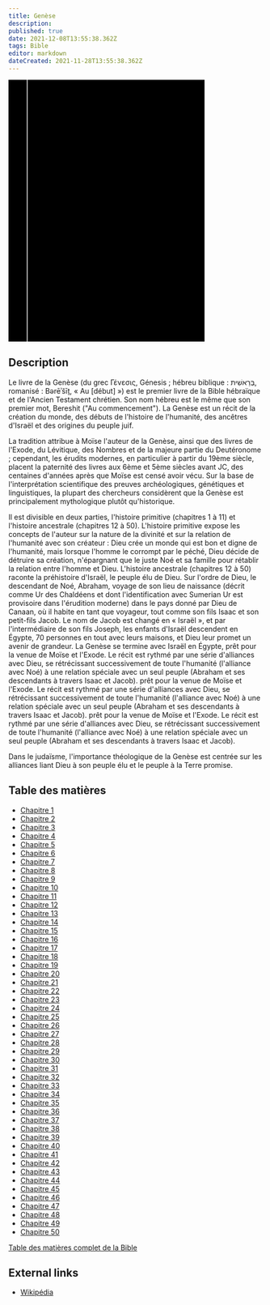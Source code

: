 ```yaml
---
title: Genèse
description: 
published: true
date: 2021-12-08T13:55:38.362Z
tags: Bible
editor: markdown
dateCreated: 2021-11-28T13:55:38.362Z
---
```


<div class="urantiapedia-book-front urantiapedia-book-bible">
<svg xmlns="http://www.w3.org/2000/svg"
	width="102.6mm" height="136.8mm"
	viewBox="0 0 102.6 136.8" version="1.1">
	<g transform="translate(-7,-5)">
		<rect width="9.6" height="136.8" x="7" y="5" />
		<rect width="96.9" height="136.8" x="17" y="5" />
		<text style="font-size:5px" x="61" y="22">LA BIBLE</text>
		<text style="font-size:4px" x="61" y="125">French Louis Segond Bible, 1910</text>
		<text style="font-size:9px" x="61" y="60">Genèse</text>
	</g>
</svg>
</div>

## Description



Le livre de la Genèse (du grec Γένεσις, Génesis ; hébreu biblique : בְּרֵאשִׁית, romanisé : Bərēʾšīṯ, « Au [début] ») est le premier livre de la Bible hébraïque et de l'Ancien Testament chrétien. Son nom hébreu est le même que son premier mot, Bereshit ("Au commencement"). La Genèse est un récit de la création du monde, des débuts de l'histoire de l'humanité, des ancêtres d'Israël et des origines du peuple juif.

La tradition attribue à Moïse l'auteur de la Genèse, ainsi que des livres de l'Exode, du Lévitique, des Nombres et de la majeure partie du Deutéronome ; cependant, les érudits modernes, en particulier à partir du 19ème siècle, placent la paternité des livres aux 6ème et 5ème siècles avant JC, des centaines d'années après que Moïse est censé avoir vécu. Sur la base de l'interprétation scientifique des preuves archéologiques, génétiques et linguistiques, la plupart des chercheurs considèrent que la Genèse est principalement mythologique plutôt qu'historique.

Il est divisible en deux parties, l'histoire primitive (chapitres 1 à 11) et l'histoire ancestrale (chapitres 12 à 50). L'histoire primitive expose les concepts de l'auteur sur la nature de la divinité et sur la relation de l'humanité avec son créateur : Dieu crée un monde qui est bon et digne de l'humanité, mais lorsque l'homme le corrompt par le péché, Dieu décide de détruire sa création, n'épargnant que le juste Noé et sa famille pour rétablir la relation entre l'homme et Dieu. L'histoire ancestrale (chapitres 12 à 50) raconte la préhistoire d'Israël, le peuple élu de Dieu. Sur l'ordre de Dieu, le descendant de Noé, Abraham, voyage de son lieu de naissance (décrit comme Ur des Chaldéens et dont l'identification avec Sumerian Ur est provisoire dans l'érudition moderne) dans le pays donné par Dieu de Canaan, où il habite en tant que voyageur, tout comme son fils Isaac et son petit-fils Jacob. Le nom de Jacob est changé en « Israël », et par l'intermédiaire de son fils Joseph, les enfants d'Israël descendent en Égypte, 70 personnes en tout avec leurs maisons, et Dieu leur promet un avenir de grandeur. La Genèse se termine avec Israël en Égypte, prêt pour la venue de Moïse et l'Exode. Le récit est rythmé par une série d'alliances avec Dieu, se rétrécissant successivement de toute l'humanité (l'alliance avec Noé) à une relation spéciale avec un seul peuple (Abraham et ses descendants à travers Isaac et Jacob). prêt pour la venue de Moïse et l'Exode. Le récit est rythmé par une série d'alliances avec Dieu, se rétrécissant successivement de toute l'humanité (l'alliance avec Noé) à une relation spéciale avec un seul peuple (Abraham et ses descendants à travers Isaac et Jacob). prêt pour la venue de Moïse et l'Exode. Le récit est rythmé par une série d'alliances avec Dieu, se rétrécissant successivement de toute l'humanité (l'alliance avec Noé) à une relation spéciale avec un seul peuple (Abraham et ses descendants à travers Isaac et Jacob).

Dans le judaïsme, l'importance théologique de la Genèse est centrée sur les alliances liant Dieu à son peuple élu et le peuple à la Terre promise.

## Table des matières

- [Chapitre 1](/fr/Bible/Genesis/1)
- [Chapitre 2](/fr/Bible/Genesis/2)
- [Chapitre 3](/fr/Bible/Genesis/3)
- [Chapitre 4](/fr/Bible/Genesis/4)
- [Chapitre 5](/fr/Bible/Genesis/5)
- [Chapitre 6](/fr/Bible/Genesis/6)
- [Chapitre 7](/fr/Bible/Genesis/7)
- [Chapitre 8](/fr/Bible/Genesis/8)
- [Chapitre 9](/fr/Bible/Genesis/9)
- [Chapitre 10](/fr/Bible/Genesis/10)
- [Chapitre 11](/fr/Bible/Genesis/11)
- [Chapitre 12](/fr/Bible/Genesis/12)
- [Chapitre 13](/fr/Bible/Genesis/13)
- [Chapitre 14](/fr/Bible/Genesis/14)
- [Chapitre 15](/fr/Bible/Genesis/15)
- [Chapitre 16](/fr/Bible/Genesis/16)
- [Chapitre 17](/fr/Bible/Genesis/17)
- [Chapitre 18](/fr/Bible/Genesis/18)
- [Chapitre 19](/fr/Bible/Genesis/19)
- [Chapitre 20](/fr/Bible/Genesis/20)
- [Chapitre 21](/fr/Bible/Genesis/21)
- [Chapitre 22](/fr/Bible/Genesis/22)
- [Chapitre 23](/fr/Bible/Genesis/23)
- [Chapitre 24](/fr/Bible/Genesis/24)
- [Chapitre 25](/fr/Bible/Genesis/25)
- [Chapitre 26](/fr/Bible/Genesis/26)
- [Chapitre 27](/fr/Bible/Genesis/27)
- [Chapitre 28](/fr/Bible/Genesis/28)
- [Chapitre 29](/fr/Bible/Genesis/29)
- [Chapitre 30](/fr/Bible/Genesis/30)
- [Chapitre 31](/fr/Bible/Genesis/31)
- [Chapitre 32](/fr/Bible/Genesis/32)
- [Chapitre 33](/fr/Bible/Genesis/33)
- [Chapitre 34](/fr/Bible/Genesis/34)
- [Chapitre 35](/fr/Bible/Genesis/35)
- [Chapitre 36](/fr/Bible/Genesis/36)
- [Chapitre 37](/fr/Bible/Genesis/37)
- [Chapitre 38](/fr/Bible/Genesis/38)
- [Chapitre 39](/fr/Bible/Genesis/39)
- [Chapitre 40](/fr/Bible/Genesis/40)
- [Chapitre 41](/fr/Bible/Genesis/41)
- [Chapitre 42](/fr/Bible/Genesis/42)
- [Chapitre 43](/fr/Bible/Genesis/43)
- [Chapitre 44](/fr/Bible/Genesis/44)
- [Chapitre 45](/fr/Bible/Genesis/45)
- [Chapitre 46](/fr/Bible/Genesis/46)
- [Chapitre 47](/fr/Bible/Genesis/47)
- [Chapitre 48](/fr/Bible/Genesis/48)
- [Chapitre 49](/fr/Bible/Genesis/49)
- [Chapitre 50](/fr/Bible/Genesis/50)


[Table des matières complet de la Bible](/fr/index/bible)


## External links

- [Wikipédia](https://en.wikipedia.org/wiki/Book_of_Genesis)